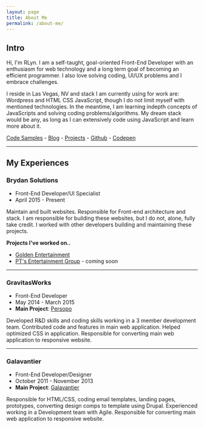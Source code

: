 ```yaml
---
layout: page
title: About Me
permalink: /about-me/
---
```


## Intro


Hi, I'm RLyn. I am a self-taught, goal-oriented Front-End Developer with an enthusiasm for web technology and a long term goal of becoming an efficient programmer. I also love solving coding, UI/UX problems and I embrace challenges.

I reside in Las Vegas, NV and stack I am currently using for work are: Wordpress and HTML CSS JavaScript, though I do not limit myself with mentioned technologies. In the meantime, I am learning indepth concepts of JavaScripts and solving coding problems/algorithms. My dream stack would be any, as long as I can extensively code using JavaScript and learn more about it.

[Code Samples]() - [Blog](/) - [Projects](/projects) - [Github](http://github.com/rlynjb) - [Codepen](http://codepen.io/rlynjb)

-----

## My Experiences


### Brydan Solutions

- Front-End Developer/UI Specialist
- April 2015 - Present

Maintain and built websites. Responsible for Front-end architecture and stack.
I am responsible for building these websites, but I do not, alone, fully take credit. I worked with other developers building and maintaining these projects.

**Projects I've worked on..**

- [Golden Entertainment](http://goldenent.com)
- [PT's Entertainment Group](#) - coming soon

-----

### GravitasWorks

* Front-End Developer
* May 2014 - March 2015
* **Main Project**: [Persopo](http://persopo.com)

Developed R&D skills and coding skills working in a 3 member development team. Contributed code and features in main web application. Helped optimized CSS in application.
Responsible for converting main web application to responsive website.

-----

### Galavantier

* Front-End Developer/Designer
* October 2011 - November 2013
* **Main Project**: [Galavantier](http://galavantier.com)

Responsible for HTML/CSS, coding email templates, landing pages, prototypes, converting design comps to template using Drupal. Experienced working in a Development team with Agile.
Responsible for converting main web application to responsive website.
